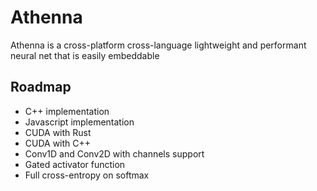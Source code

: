 # Athenna

Athenna is a cross-platform cross-language lightweight and performant neural net that is easily embeddable

## Roadmap

- C++ implementation
- Javascript implementation
- CUDA with Rust
- CUDA with C++
- Conv1D and Conv2D with channels support
- Gated activator function
- Full cross-entropy on softmax